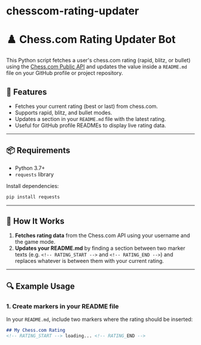 # chesscom-rating-updater
# ♟️ Chess.com Rating Updater Bot

This Python script fetches a user's chess.com rating (rapid, blitz, or bullet) using the [Chess.com Public API](https://www.chess.com/news/view/published-data-api) and updates the value inside a `README.md` file on your GitHub profile or project repository.

## 🔧 Features

- Fetches your current rating (best or last) from chess.com.
- Supports rapid, blitz, and bullet modes.
- Updates a section in your `README.md` file with the latest rating.
- Useful for GitHub profile READMEs to display live rating data.

---

## 📦 Requirements

- Python 3.7+
- `requests` library

Install dependencies:

```bash
pip install requests
```

---

## 🧠 How It Works

1. **Fetches rating data** from the Chess.com API using your username and the game mode.
2. **Updates your README.md** by finding a section between two marker texts (e.g. `<!-- RATING_START -->` and `<!-- RATING_END -->`) and replaces whatever is between them with your current rating.

---

## 🔍 Example Usage

### 1. Create markers in your README file

In your `README.md`, include two markers where the rating should be inserted:

```markdown
## My Chess.com Rating
<!-- RATING_START --> loading... <!-- RATING_END -->
```